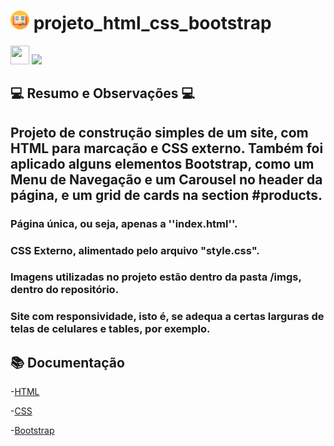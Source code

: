 # <img src="imgs/book.png" width="30" height="30"/></a> projeto_html_css_bootstrap

<a href="https://projeto-html-css-bootstrap.vercel.app/"><img src="https://camo.githubusercontent.com/add2c9721e333f0043ac938f3dadbc26a282776e01b95b308fcaba5afaf74ae3/68747470733a2f2f6173736574732e76657263656c2e636f6d2f696d6167652f75706c6f61642f76313538383830353835382f7265706f7369746f726965732f76657263656c2f6c6f676f2e706e67" width="30" height="30"/></a>
<a href="https://projeto-html-css-bootstrap.vercel.app/"><img src="https://i.ibb.co/n13knK3/Sem-t-tulo.png"/></a>

##  💻 Resumo e Observações 💻
## Projeto de construção simples de um site, com HTML para marcação e CSS externo. Também foi aplicado alguns elementos Bootstrap, como um Menu de Navegação e um Carousel no header da página, e um grid de cards na section #products.

### Página única, ou seja, apenas a ''index.html''.
### CSS Externo, alimentado pelo arquivo "style.css".
### Imagens utilizadas no projeto estão dentro da pasta /imgs, dentro do repositório.

### Site com responsividade, isto é, se adequa a certas larguras de telas de celulares e tables, por exemplo.

## 📚 Documentação

-[HTML](https://developer.mozilla.org/pt-BR/docs/Web/HTML)

-[CSS](https://developer.mozilla.org/pt-BR/docs/Web/CSS)

-[Bootstrap](https://getbootstrap.com/docs/4.1/getting-started/introduction/)
